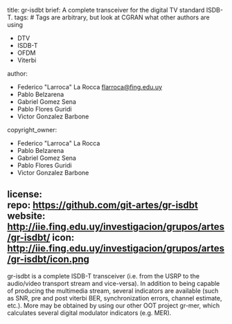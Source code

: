 title: gr-isdbt
brief: A complete transceiver for the digital TV standard ISDB-T. 
tags: # Tags are arbitrary, but look at CGRAN what other authors are using
  - DTV 
  - ISDB-T 
  - OFDM 
  - Viterbi 

author: 
  - Federico "Larroca" La Rocca <flarroca@fing.edu.uy> 
  - Pablo Belzarena 
  - Gabriel Gomez Sena 
  - Pablo Flores Guridi 
  - Victor Gonzalez Barbone 

copyright_owner: 
  - Federico "Larroca" La Rocca  
  - Pablo Belzarena 
  - Gabriel Gomez Sena 
  - Pablo Flores Guridi 
  - Victor Gonzalez Barbone 

license:  
repo: https://github.com/git-artes/gr-isdbt 
website: http://iie.fing.edu.uy/investigacion/grupos/artes/gr-isdbt/ 
icon: http://iie.fing.edu.uy/investigacion/grupos/artes/gr-isdbt/icon.png  
--- 
gr-isdbt is a complete ISDB-T transceiver (i.e. from the USRP to the audio/video transport stream and vice-versa). In addition to being capable of producing the multimedia stream, several indicators are available (such as SNR, pre and post viterbi BER, synchronization errors, channel estimate, etc.). More may be obtained by using our other OOT project gr-mer, which calculates several digital modulator indicators (e.g. MER).  
